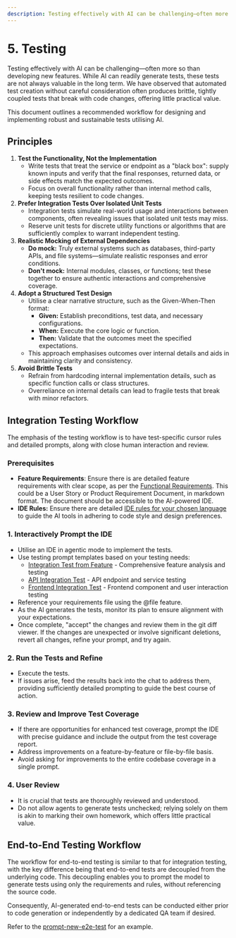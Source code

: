 ```yaml
---
description: Testing effectively with AI can be challenging—often more so than developing new features. This document outlines a recommended workflow for designing and implementing robust and sustainable tests utilising AI.
---
```


# 5. Testing

Testing effectively with AI can be challenging—often more so than developing new features. While AI can readily generate tests, these tests are not always valuable in the long term. We have observed that automated test creation without careful consideration often produces brittle, tightly coupled tests that break with code changes, offering little practical value.

This document outlines a recommended workflow for designing and implementing robust and sustainable tests utilising AI.

## Principles

1. **Test the Functionality, Not the Implementation**
    - Write tests that treat the service or endpoint as a "black box": supply known inputs and verify that the final responses, returned data, or side effects match the expected outcomes.  
    - Focus on overall functionality rather than internal method calls, keeping tests resilient to code changes.
2. **Prefer Integration Tests Over Isolated Unit Tests**
    - Integration tests simulate real-world usage and interactions between components, often revealing issues that isolated unit tests may miss.  
    - Reserve unit tests for discrete utility functions or algorithms that are sufficiently complex to warrant independent testing.
3. **Realistic Mocking of External Dependencies**
    - **Do mock:** Truly external systems such as databases, third-party APIs, and file systems—simulate realistic responses and error conditions.  
    - **Don't mock:** Internal modules, classes, or functions; test these together to ensure authentic interactions and comprehensive coverage.
4. **Adopt a Structured Test Design**
    - Utilise a clear narrative structure, such as the Given-When-Then format:
        - **Given:** Establish preconditions, test data, and necessary configurations.
        - **When:** Execute the core logic or function.
        - **Then:** Validate that the outcomes meet the specified expectations.
    - This approach emphasises outcomes over internal details and aids in maintaining clarity and consistency.
5. **Avoid Brittle Tests**
    - Refrain from hardcoding internal implementation details, such as specific function calls or class structures.  
    - Overreliance on internal details can lead to fragile tests that break with minor refactors.

## Integration Testing Workflow

The emphasis of the testing workflow is to have test-specific cursor rules and detailed prompts, along with close human interaction and review. 

### Prerequisites

- **Feature Requirements**: Ensure there is are detailed feature requirements with clear scope, as per the [Functional Requirements](02-functional-requirement.md). This could be a User Story or Product Requirement Document, in markdown format. The document should be accessible to the AI-powered IDE.
- **IDE Rules:** Ensure there are detailed [IDE rules for your chosen language](../../ide-rules/languages/README.md) to guide the AI tools in adhering to code style and design preferences.

### 1. Interactively Prompt the IDE

- Utilise an IDE in agentic mode to implement the tests.
- Use testing prompt templates based on your testing needs:
    - [Integration Test from Feature](../../prompt-library/development/prompt-new-integration-test-from-feature.md) - Comprehensive feature analysis and testing
    - [API Integration Test](../../prompt-library/development/prompt-new-api-integration-test.md) - API endpoint and service testing
    - [Frontend Integration Test](../../prompt-library/development/prompt-new-frontend-integration-test.md) - Frontend component and user interaction testing
- Reference your requirements file using the @file feature.
- As the AI generates the tests, monitor its plan to ensure alignment with your expectations.
- Once complete, "accept" the changes and review them in the git diff viewer. If the changes are unexpected or involve significant deletions, revert all changes, refine your prompt, and try again.

### 2. Run the Tests and Refine  

- Execute the tests.
- If issues arise, feed the results back into the chat to address them, providing sufficiently detailed prompting to guide the best course of action.

### 3. Review and Improve Test Coverage  

- If there are opportunities for enhanced test coverage, prompt the IDE with precise guidance and include the output from the test coverage report.
- Address improvements on a feature-by-feature or file-by-file basis.
- Avoid asking for improvements to the entire codebase coverage in a single prompt.

### 4. User Review  

- It is crucial that tests are thoroughly reviewed and understood.  
- Do not allow agents to generate tests unchecked; relying solely on them is akin to marking their own homework, which offers little practical value.

## End-to-End Testing Workflow

The workflow for end-to-end testing is similar to that for integration testing, with the key difference being that end-to-end tests are decoupled from the underlying code. This decoupling enables you to prompt the model to generate tests using only the requirements and rules, without referencing the source code.

Consequently, AI-generated end-to-end tests can be conducted either prior to code generation or independently by a dedicated QA team if desired.

Refer to the [prompt-new-e2e-test](../../prompt-library/development/prompt-new-e2e-test.md) for an example. 